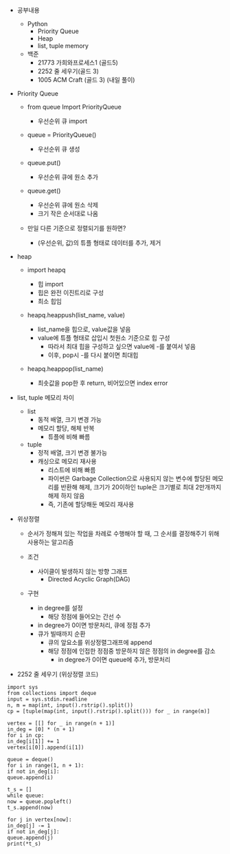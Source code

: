 - 공부내용
	- Python
		- Priority Queue
		- Heap
		- list, tuple memory
	- 백준
		-  21773 가희와프로세스1 (골드5)
		-  2252 줄 세우기(골드 3)
		-  1005 ACM Craft (골드 3) (내일 풀이)

- Priority Queue
	- from queue Import PriorityQueue
		- 우선순위 큐 import
	- queue = PriorityQueue()
		- 우선순위 큐 생성
	
	- queue.put()
		- 우선순위 큐에 원소 추가
	- queue.get()
		- 우선순위 큐에 원소 삭제
		- 크기 작은 순서대로 나옴
	
	- 만일 다른 기준으로 정렬되기를 원하면?
		- (우선순위, 값)의 튜플 형태로 데이터를 추가, 제거

- heap
	- import heapq
		- 힙 import
		- 힙은 완전 이진트리로 구성
		- 최소 힙임
	
	- heapq.heappush(list_name, value)
		- list_name을 힙으로, value값을 넣음
		- value에 튜플 형태로 삽입시 첫원소 기준으로 힙 구성
			- 따라서 최대 힙을 구성하고 싶으면 value에 -를 붙여서 넣음
			- 이후, pop시 -를 다시 붙이면 최대힙
	
	- heapq.heappop(list_name)
		- 최솟값을 pop한 후 return, 비어있으면 index error

- list, tuple 메모리 차이
	- list
		- 동적 배열, 크기 변경 가능
		- 메모리 할당, 해체 반복
			- 튜플에 비해 빠름
	- tuple
		- 정적 배열, 크기 변경 불가능
		- 캐싱으로 메모리 재사용
			- 리스트에 비해 빠름
			- 파이썬은 Garbage Collection으로 사용되지 않는 변수에 할당된 메모리를 반환해 해제, 크기가 20이하인 tuple은 크기별로 최대 2만개까지 해제 하지 않음
			- 즉, 기존에 할당해둔 메모리 재사용
	
- 위상정렬
	- 순서가 정해져 있는 작업을 차례로 수행해야 할 때, 그 순서를 결정해주기 위해 사용하는 알고리즘

	- 조건
		- 사이클이 발생하지 않는 방향 그래프
			- Directed Acyclic Graph(DAG)

	-  구현
		- in degree를 설정
			- 해당 정점에 들어오는 간선 수
		- in degree가 0이면 방문처리, 큐에 정점 추가
		- 큐가 빌때까지 순환
			- 큐의 앞요소를 위상정렬그래프에 append
			- 해당 정점에 인접한 정점중 방문하지 않은 정점의 in degree를 감소
				- in degree가 0이면 queue에 추가, 방문처리
	
-  2252 줄 세우기 (위상정렬 코드)
```
import sys  
from collections import deque  
input = sys.stdin.readline  
n, m = map(int, input().rstrip().split())  
cp = [tuple(map(int, input().rstrip().split())) for _ in range(m)]  
  
vertex = [[] for _ in range(n + 1)]  
in_deg = [0] * (n + 1)  
for i in cp:  
in_deg[i[1]] += 1  
vertex[i[0]].append(i[1])  
  
queue = deque()  
for i in range(1, n + 1):  
if not in_deg[i]:  
queue.append(i)  
  
t_s = []  
while queue:  
now = queue.popleft()  
t_s.append(now)  
  
for j in vertex[now]:  
in_deg[j] -= 1  
if not in_deg[j]:  
queue.append(j)  
print(*t_s)
```

